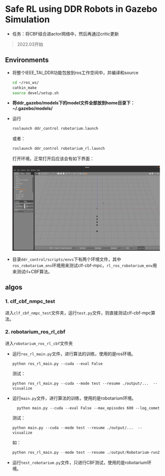 # Safe RL using DDR Robots in Gazebo Simulation

- 任务：将CBF结合进actor网络中，然后再通过critic更新

> 2022.03开始

## Environments

- 将整个IEEE_TAI_DDR功能包放到ros工作空间中，并编译和source

  ```bash
  cd ~/ros_ws/
  catkin_make
  source devel/setup.sh
  ```

- **将ddr_gazebo/models下的model文件全部放到home目录下：~/.gazebo/models/**

- 运行

  ```bash
  roslaunch ddr_control robotarium.launch
  ```
  或者：
  ```bash
  roslaunch ddr_control robotarium_rl.launch
  ```
  打开环境，正常打开后应该会有如下界面：

  <img src="./ddr_gazebo/worlds/2022-03-11_20-04.png" alt="world" style="zoom:150%;" />

- 目录`ddr_control/scripts/envs`下有两个环境文件，其中`ros_robotarium_env`环境用来测试clf-cbf-mpc，`rl_ros_robotarium_env`用来测试rl+CBF算法。

## algos

### 1. clf_cbf_nmpc_test

进入`clf_cbf_nmpc_test`文件夹，运行`test.py`文件，则直接测试clf-cbf-mpc算法。

### 2. robotarium_ros_rl_cbf

进入`robotarium_ros_rl_cbf`文件夹

- 运行`ros_rl_main.py`文件，进行算法的训练，使用的是ros环境。
  ```shell
  python ros_rl_main.py --cuda --eval False
  ```
  测试：
  ```shell
  python ros_rl_main.py --cuda --mode test --resume ./output/...  --visualize
  ```
- 运行`main.py`文件，进行算法的训练，使用的是robotarium环境。
  ```shell
    python main.py --cuda --eval False --max_episodes 600 --log_comet   
  
  ```
  测试：
  ```shell
  python main.py --cuda --mode test --resume ./output/...  --visualize
  ```
  如：
  ```python
  python ros_rl_main.py --mode test --resume ./output/Robotarium-run20 --visualize
  ```
- 运行`test_robotarium.py`文件，只进行CBF测试，使用的是robotarium环境。
